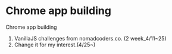 # Chrome app building
 Chrome app building
1. VanillaJS challenges from nomadcoders.co. (2 week_4/11~25)
2. Change it for my interest.(4/25~)
